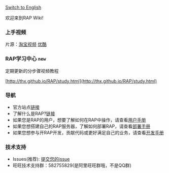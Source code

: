 [Switch to English](home)

欢迎来到RAP Wiki! 

### 上手视频
片源：<a href="http://cloud.video.taobao.com//play/u/11051796/p/1/e/1/t/1/11622279.swf" target="_blank">淘宝视频</a> <a href="http://v.youku.com/v_show/id_XNjk5NjMxODA4.html" target="_blank">优酷</a>

### RAP学习中心 `new`

定期更新的分步骤视频教程

[http://thx.github.io/RAP/study.html](http://thx.github.io/RAP/study.html)

### 导航
* 官方站点[链接](http://thx.github.io/RAP/index_zh.html)
* 了解什么是RAP?[链接](about_cn)
* 如果您是RAP的用户，想要了解如何在RAP中操作，请查看[用户手册](user_manual_cn)
* 如果您想搭建自己的RAP服务器，了解如何部署RAP，请查看[部署手册](deploy_manual_cn)
* 如果您想参与开RAP开发，贡献代码或更好满足自己的业务，请查看[开发手册](dev_manual_cn)

### 技术支持
* Issues(推荐): [提交您的issue](https://github.com/thx/RAP/issues)
* 旺旺技术支持群：582755829(是阿里旺旺群哦，不是QQ群)
